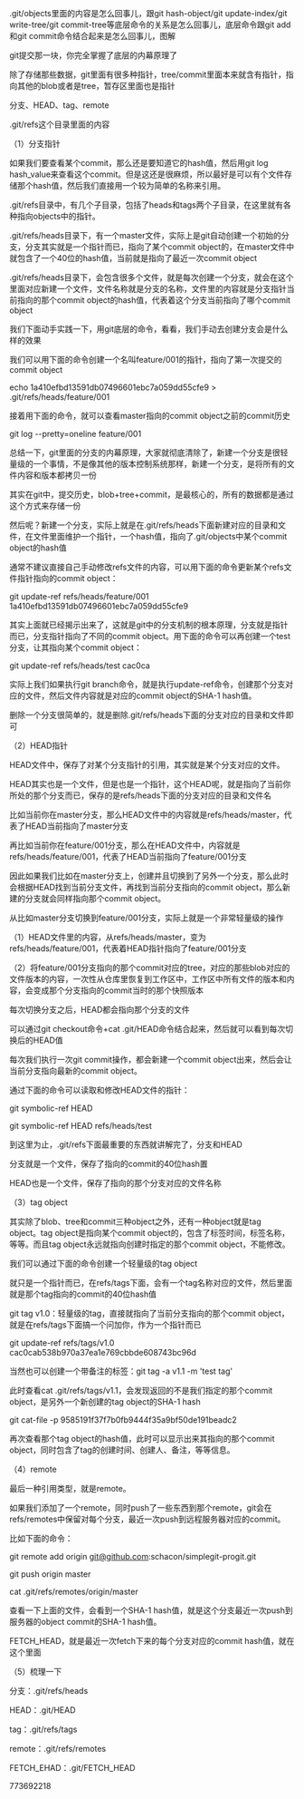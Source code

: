 .git/objects里面的内容是怎么回事儿，跟git hash-object/git update-index/git write-tree/git commit-tree等底层命令的关系是怎么回事儿，底层命令跟git add和git commit命令结合起来是怎么回事儿，图解

 

git提交那一块，你完全掌握了底层的内幕原理了

 

除了存储那些数据，git里面有很多种指针，tree/commit里面本来就含有指针，指向其他的blob或者是tree，暂存区里面也是指针

 

分支、HEAD、tag、remote

 

.git/refs这个目录里面的内容

 

（1）分支指针

 

如果我们要查看某个commit，那么还是要知道它的hash值，然后用git log hash_value来查看这个commit。但是这还是很麻烦，所以最好是可以有个文件存储那个hash值，然后我们直接用一个较为简单的名称来引用。

 

.git/refs目录中，有几个子目录，包括了heads和tags两个子目录，在这里就有各种指向objects中的指针。

 

.git/refs/heads目录下，有一个master文件，实际上是git自动创建一个初始的分支，分支其实就是一个指针而已，指向了某个commit object的，在master文件中就包含了一个40位的hash值，当前就是指向了最近一次commit object

 

.git/refs/heads目录下，会包含很多个文件，就是每次创建一个分支，就会在这个里面对应新建一个文件，文件名称就是分支的名称，文件里的内容就是分支指针当前指向的那个commit object的hash值，代表着这个分支当前指向了哪个commit object

 

我们下面动手实践一下，用git底层的命令，看看，我们手动去创建分支会是什么样的效果

 

我们可以用下面的命令创建一个名叫feature/001的指针，指向了第一次提交的commit object

 

echo 1a410efbd13591db07496601ebc7a059dd55cfe9 > .git/refs/heads/feature/001

 

接着用下面的命令，就可以查看master指向的commit object之前的commit历史

 

git log --pretty=oneline feature/001

 

总结一下，git里面的分支的内幕原理，大家就彻底清除了，新建一个分支是很轻量级的一个事情，不是像其他的版本控制系统那样，新建一个分支，是将所有的文件内容和版本都拷贝一份

 

其实在git中，提交历史，blob+tree+commit，是最核心的，所有的数据都是通过这个方式来存储一份

 

然后呢？新建一个分支，实际上就是在.git/refs/heads下面新建对应的目录和文件，在文件里面维护一个指针，一个hash值，指向了.git/objects中某个commit object的hash值

 

通常不建议直接自己手动修改refs文件的内容，可以用下面的命令更新某个refs文件指针指向的commit object：

 

git update-ref refs/heads/feature/001 1a410efbd13591db07496601ebc7a059dd55cfe9

 

其实上面就已经揭示出来了，这就是git中的分支机制的根本原理，分支就是指针而已，分支指针指向了不同的commit object。用下面的命令可以再创建一个test分支，让其指向某个commit object：

 

git update-ref refs/heads/test cac0ca

 

实际上我们如果执行git branch命令，就是执行update-ref命令，创建那个分支对应的文件，然后文件内容就是对应的commit object的SHA-1 hash值。

 

删除一个分支很简单的，就是删除.git/refs/heads下面的分支对应的目录和文件即可

 

（2）HEAD指针

 

HEAD文件中，保存了对某个分支指针的引用，其实就是某个分支对应的文件。

 

HEAD其实也是一个文件，但是也是一个指针，这个HEAD呢，就是指向了当前你所处的那个分支而已，保存的是refs/heads下面的分支对应的目录和文件名

 

比如当前你在master分支，那么HEAD文件中的内容就是refs/heads/master，代表了HEAD当前指向了master分支

 

再比如当前你在feature/001分支，那么在HEAD文件中，内容就是refs/heads/feature/001，代表了HEAD当前指向了feature/001分支

 

因此如果我们比如在master分支上，创建并且切换到了另外一个分支，那么此时会根据HEAD找到当前分支文件，再找到当前分支指向的commit object，那么新建的分支就会同样指向那个commit object。

 

从比如master分支切换到feature/001分支，实际上就是一个非常轻量级的操作

 

（1）HEAD文件里的内容，从refs/heads/master，变为refs/heads/feature/001，代表着HEAD指针指向了feature/001分支

 

（2）将feature/001分支指向的那个commit对应的tree，对应的那些blob对应的文件版本的内容，一次性从仓库里恢复到工作区中，工作区中所有文件的版本和内容，会变成那个分支指向的commit当时的那个快照版本

 

每次切换分支之后，HEAD都会指向那个分支的文件

 

可以通过git checkout命令+cat .git/HEAD命令结合起来，然后就可以看到每次切换后的HEAD值

 

每次我们执行一次git commit操作，都会新建一个commit object出来，然后会让当前分支指向最新的commit object。

 

通过下面的命令可以读取和修改HEAD文件的指针：

 

git symbolic-ref HEAD

git symbolic-ref HEAD refs/heads/test

 

到这里为止，.git/refs下面最重要的东西就讲解完了，分支和HEAD

 

分支就是一个文件，保存了指向的commit的40位hash置

 

HEAD也是一个文件，保存了指向的那个分支对应的文件名称

 

（3）tag object

 

其实除了blob、tree和commit三种object之外，还有一种object就是tag object。tag object是指向某个commit object的，包含了标签时间，标签名称，等等。而且tag object永远就指向创建时指定的那个commit object，不能修改。

 

我们可以通过下面的命令创建一个轻量级的tag object

 

就只是一个指针而已，在refs/tags下面，会有一个tag名称对应的文件，然后里面就是那个tag指向的commit的40位hash值

 

git tag v1.0：轻量级的tag，直接就指向了当前分支指向的那个commit object，就是在refs/tags下面搞一个问加你，作为一个指针而已

 

git update-ref refs/tags/v1.0 cac0cab538b970a37ea1e769cbbde608743bc96d

 

当然也可以创建一个带备注的标签：git tag -a v1.1 -m 'test tag'

 

此时查看cat .git/refs/tags/v1.1，会发现返回的不是我们指定的那个commit object，是另外一个新创建的tag object的SHA-1 hash

 

git cat-file -p 9585191f37f7b0fb9444f35a9bf50de191beadc2

 

再次查看那个tag object的hash值，此时可以显示出来其指向的那个commit object，同时包含了tag的创建时间、创建人、备注，等等信息。

 

（4）remote

 

最后一种引用类型，就是remote。

 

如果我们添加了一个remote，同时push了一些东西到那个remote，git会在refs/remotes中保留对每个分支，最近一次push到远程服务器对应的commit。

 

比如下面的命令：

 

git remote add origin git@github.com:schacon/simplegit-progit.git

git push origin master

 

cat .git/refs/remotes/origin/master

 

查看一下上面的文件，会看到一个SHA-1 hash值，就是这个分支最近一次push到服务器的object commit的SHA-1 hash值。

 

FETCH_HEAD，就是最近一次fetch下来的每个分支对应的commit hash值，就在这个里面

 

（5）梳理一下

 

分支：.git/refs/heads

HEAD：.git/HEAD

tag：.git/refs/tags

remote：.git/refs/remotes

FETCH_EHAD：.git/FETCH_HEAD

 

 

773692218